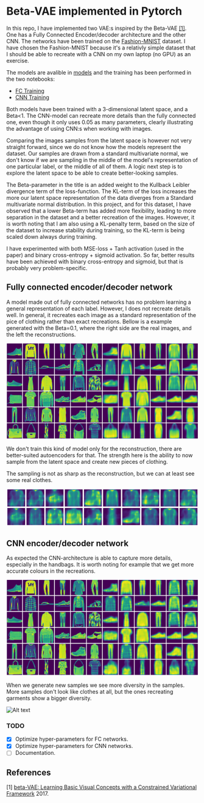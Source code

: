 # Beta-VAE implemented in Pytorch

In this repo, I have implemented two VAE:s inspired by the Beta-VAE [[1]](#1). One has a Fully Connected Encoder/decoder architecture and the other CNN. The networks have been trained on the [Fashion-MNIST](https://github.com/zalandoresearch/fashion-mnist) dataset. I have chosen the Fashion-MNIST because it's a relativly simple dataset that I should be able to recreate with a CNN on my own laptop (no GPU) as an exercise.

The models are avalible in [models](models.py) and the training has been performed in the two notebooks:
* [FC Training](Fully_Connected_VAE.ipynb)
* [CNN Training](CNN_VAE.ipynb)

Both models have been trained with a 3-dimensional latent space, and a Beta<1. The CNN-model can recreate more details than the fully connected one, even though it only uses 0.05 as many parameters, clearly illustrating the advantage of using CNN:s when working with images. 

Comparing the images samples from the latent space is however not very straight forward, since we do not know how the models represent the dataset. Our samples are drawn from a standard multivariate normal, we don't know if we are sampling in the middle of the model's representation of one particular label, or the middle of all of them. A logic next step is to explore the latent space to be able to create better-looking samples. 

The Beta-parameter in the title is an added weight to the Kullback Leibler divergence term of the loss-function. The KL-term of the loss increases the more our latent space representation of the data diverges from a Standard multivariate normal distribution. In this project, and for this dataset, I have observed that a lower Beta-term has added more flexibility, leading to more separation in the dataset and a better recreation of the images. However, it is worth noting that I am also using a KL-penalty term, based on the size of the dataset to increase stability during training, so the KL-term is being scaled down always during training.


I have experimented with both MSE-loss + Tanh activation (used in the paper) and binary cross-entropy + sigmoid activation. So far, better results have been achieved with binary cross-entropy and sigmoid, but that is probably very problem-specific. 


## Fully connected encoder/decoder network
A model made out of fully connected networks has no problem learning a general representation of each label. However, I does not recreate details well. In general, it recreates each image as a standard representation of the pice of clothing rather than exact recreations. Bellow is a example generated with the Beta=0.1, where the right side are the real images, and the left the reconstructions.

![Alt text](/img/fc_results.png?raw=true "FC-VAE reconstruction")


We don't train this kind of model only for the reconstruction, there are better-suited autoencoders for that. The strength here is the ability to now sample from the latent space and create new pieces of clothing. 

The sampling is not as sharp as the reconstruction, but we can at least see some real clothes.

![Alt text](/img/fc_samples_2.png?raw=true "FC-VAE Samples")



## CNN encoder/decoder network
As expected the CNN-architecture is able to capture more details, especially in the handbags. It is worth noting for example that we get more accurate colours in the recreations. 

![Alt text](/img/cnn_results.png?raw=true "CNN-VAE reconstruction")

When we generate new samples we see more diversity in the samples. More samples don't look like clothes at all, but the ones recreating garments show a bigger diversity. 

![Alt text](/img/cnn_samples_2.png?raw=true "CNN-VAE samples")


### TODO
- [x] Optimize hyper-parameters for FC networks.
- [x] Optimize hyper-parameters for CNN networks.
- [ ] Documentation.

## References
<a id="1">[1]</a> 
[beta-VAE: Learning Basic Visual Concepts with a Constrained Variational Framework](https://openreview.net/forum?id=Sy2fzU9gl) 2017.
